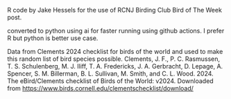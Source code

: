R code by Jake Hessels for the use of RCNJ Birding Club Bird of The Week post.

converted to python using ai for faster running using github actions. I prefer R but python is better use case.

Data from Clements 2024 checklist for birds of the world and used to make this random list of bird species possible.
Clements, J. F., P. C. Rasmussen, T. S. Schulenberg, M. J. Iliff, T. A. Fredericks, J. A. Gerbracht, D. Lepage, A. Spencer, S. M. Billerman, B. L. Sullivan, M. Smith, and C. L. Wood. 2024. The eBird/Clements checklist of Birds of the World: v2024. Downloaded from https://www.birds.cornell.edu/clementschecklist/download/
